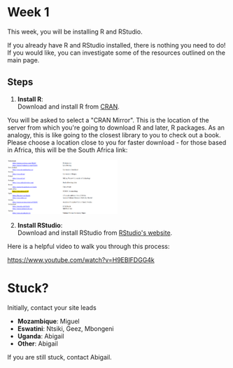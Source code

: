 # Week 1

This week, you will be installing R and RStudio.

If you already have R and RStudio installed, there is nothing you need to do! If you would like, you can investigate some of the resources outlined on the main page. 

## Steps

1. **Install R**:  
   Download and install R from [CRAN](https://cran.r-project.org/).

You will be asked to select a "CRAN Mirror". This is the location of the server from which you're going to download R and later, R packages. As an analogy, this is like going to the closest library to you to check out a book. Please choose a location close to you for faster download - for those based in Africa, this will be the South Africa link:

<img src="image.png" width="50%" />

2. **Install RStudio**:  
   Download and install RStudio from [RStudio's website](https://posit.co/download/rstudio-desktop/). 

Here is a helpful video to walk you through this process:

https://www.youtube.com/watch?v=H9EBlFDGG4k

# Stuck?

Initially, contact your site leads

- **Mozambique**: Miguel  
- **Eswatini**: Ntsiki, Geez, Mbongeni  
- **Uganda**: Abigail
- **Other**: Abigail

If you are still stuck, contact Abigail.
